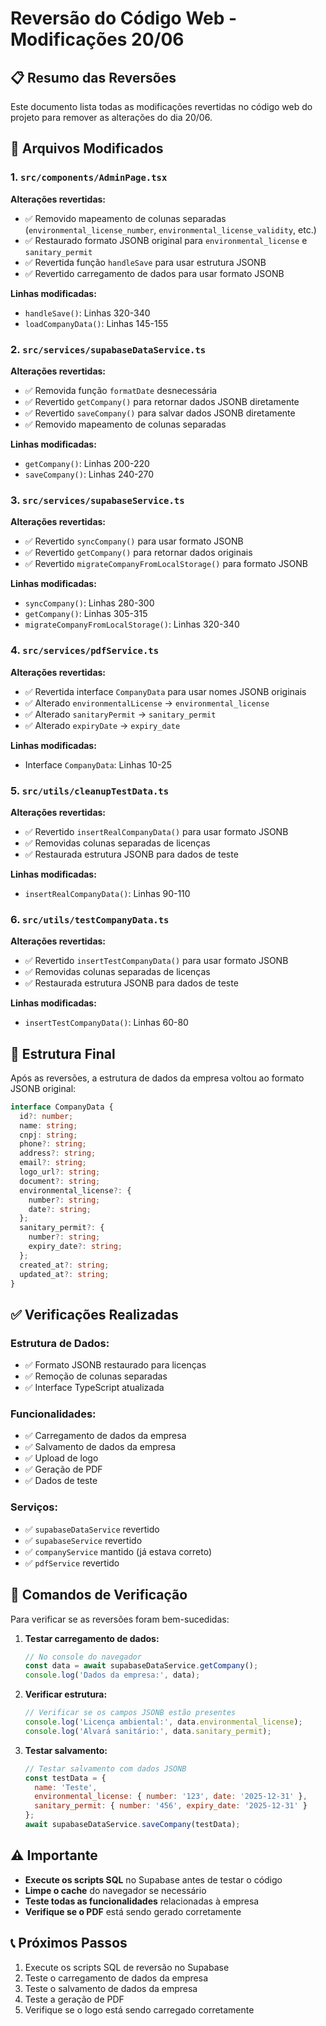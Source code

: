 # Reversão do Código Web - Modificações 20/06

## 📋 Resumo das Reversões

Este documento lista todas as modificações revertidas no código web do projeto para remover as alterações do dia 20/06.

## 🔄 Arquivos Modificados

### 1. **`src/components/AdminPage.tsx`**
**Alterações revertidas:**
- ✅ Removido mapeamento de colunas separadas (`environmental_license_number`, `environmental_license_validity`, etc.)
- ✅ Restaurado formato JSONB original para `environmental_license` e `sanitary_permit`
- ✅ Revertida função `handleSave` para usar estrutura JSONB
- ✅ Revertido carregamento de dados para usar formato JSONB

**Linhas modificadas:**
- `handleSave()`: Linhas 320-340
- `loadCompanyData()`: Linhas 145-155

### 2. **`src/services/supabaseDataService.ts`**
**Alterações revertidas:**
- ✅ Removida função `formatDate` desnecessária
- ✅ Revertido `getCompany()` para retornar dados JSONB diretamente
- ✅ Revertido `saveCompany()` para salvar dados JSONB diretamente
- ✅ Removido mapeamento de colunas separadas

**Linhas modificadas:**
- `getCompany()`: Linhas 200-220
- `saveCompany()`: Linhas 240-270

### 3. **`src/services/supabaseService.ts`**
**Alterações revertidas:**
- ✅ Revertido `syncCompany()` para usar formato JSONB
- ✅ Revertido `getCompany()` para retornar dados originais
- ✅ Revertido `migrateCompanyFromLocalStorage()` para formato JSONB

**Linhas modificadas:**
- `syncCompany()`: Linhas 280-300
- `getCompany()`: Linhas 305-315
- `migrateCompanyFromLocalStorage()`: Linhas 320-340

### 4. **`src/services/pdfService.ts`**
**Alterações revertidas:**
- ✅ Revertida interface `CompanyData` para usar nomes JSONB originais
- ✅ Alterado `environmentalLicense` → `environmental_license`
- ✅ Alterado `sanitaryPermit` → `sanitary_permit`
- ✅ Alterado `expiryDate` → `expiry_date`

**Linhas modificadas:**
- Interface `CompanyData`: Linhas 10-25

### 5. **`src/utils/cleanupTestData.ts`**
**Alterações revertidas:**
- ✅ Revertido `insertRealCompanyData()` para usar formato JSONB
- ✅ Removidas colunas separadas de licenças
- ✅ Restaurada estrutura JSONB para dados de teste

**Linhas modificadas:**
- `insertRealCompanyData()`: Linhas 90-110

### 6. **`src/utils/testCompanyData.ts`**
**Alterações revertidas:**
- ✅ Revertido `insertTestCompanyData()` para usar formato JSONB
- ✅ Removidas colunas separadas de licenças
- ✅ Restaurada estrutura JSONB para dados de teste

**Linhas modificadas:**
- `insertTestCompanyData()`: Linhas 60-80

## 🎯 Estrutura Final

Após as reversões, a estrutura de dados da empresa voltou ao formato JSONB original:

```typescript
interface CompanyData {
  id?: number;
  name: string;
  cnpj: string;
  phone?: string;
  address?: string;
  email?: string;
  logo_url?: string;
  document?: string;
  environmental_license?: {
    number?: string;
    date?: string;
  };
  sanitary_permit?: {
    number?: string;
    expiry_date?: string;
  };
  created_at?: string;
  updated_at?: string;
}
```

## ✅ Verificações Realizadas

### Estrutura de Dados:
- ✅ Formato JSONB restaurado para licenças
- ✅ Remoção de colunas separadas
- ✅ Interface TypeScript atualizada

### Funcionalidades:
- ✅ Carregamento de dados da empresa
- ✅ Salvamento de dados da empresa
- ✅ Upload de logo
- ✅ Geração de PDF
- ✅ Dados de teste

### Serviços:
- ✅ `supabaseDataService` revertido
- ✅ `supabaseService` revertido
- ✅ `companyService` mantido (já estava correto)
- ✅ `pdfService` revertido

## 🔧 Comandos de Verificação

Para verificar se as reversões foram bem-sucedidas:

1. **Testar carregamento de dados:**
   ```javascript
   // No console do navegador
   const data = await supabaseDataService.getCompany();
   console.log('Dados da empresa:', data);
   ```

2. **Verificar estrutura:**
   ```javascript
   // Verificar se os campos JSONB estão presentes
   console.log('Licença ambiental:', data.environmental_license);
   console.log('Alvará sanitário:', data.sanitary_permit);
   ```

3. **Testar salvamento:**
   ```javascript
   // Testar salvamento com dados JSONB
   const testData = {
     name: 'Teste',
     environmental_license: { number: '123', date: '2025-12-31' },
     sanitary_permit: { number: '456', expiry_date: '2025-12-31' }
   };
   await supabaseDataService.saveCompany(testData);
   ```

## ⚠️ Importante

- **Execute os scripts SQL** no Supabase antes de testar o código
- **Limpe o cache** do navegador se necessário
- **Teste todas as funcionalidades** relacionadas à empresa
- **Verifique se o PDF** está sendo gerado corretamente

## 📞 Próximos Passos

1. Execute os scripts SQL de reversão no Supabase
2. Teste o carregamento de dados da empresa
3. Teste o salvamento de dados da empresa
4. Teste a geração de PDF
5. Verifique se o logo está sendo carregado corretamente 